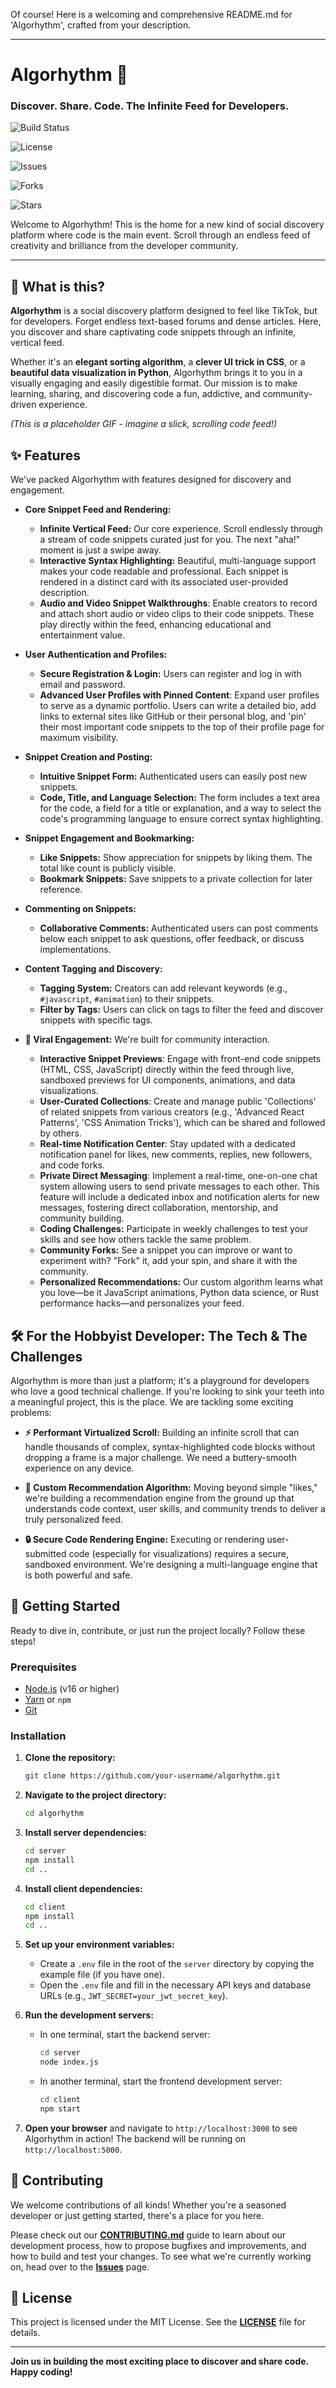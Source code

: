 Of course! Here is a welcoming and comprehensive README.md for 'Algorhythm', crafted from your description.

---

# Algorhythm 🥁

### Discover. Share. Code. The Infinite Feed for Developers.


![Build Status](https://img.shields.io/badge/build-passing-brightgreen)


![License](https://img.shields.io/badge/license-MIT-blue)


![Issues](https://img.shields.io/github/issues/your-username/algorhythm)


![Forks](https://img.shields.io/github/forks/your-username/algorhythm)


![Stars](https://img.shields.io/github/stars/your-username/algorhythm)


Welcome to Algorhythm! This is the home for a new kind of social discovery platform where code is the main event. Scroll through an endless feed of creativity and brilliance from the developer community.

---

## 🧐 What is this?

**Algorhythm** is a social discovery platform designed to feel like TikTok, but for developers. Forget endless text-based forums and dense articles. Here, you discover and share captivating code snippets through an infinite, vertical feed.

Whether it's an **elegant sorting algorithm**, a **clever UI trick in CSS**, or a **beautiful data visualization in Python**, Algorhythm brings it to you in a visually engaging and easily digestible format. Our mission is to make learning, sharing, and discovering code a fun, addictive, and community-driven experience.


 
*(This is a placeholder GIF - imagine a slick, scrolling code feed!)*

## ✨ Features

We've packed Algorhythm with features designed for discovery and engagement.

*   **Core Snippet Feed and Rendering:**
    *   **Infinite Vertical Feed:** Our core experience. Scroll endlessly through a stream of code snippets curated just for you. The next "aha!" moment is just a swipe away.
    *   **Interactive Syntax Highlighting:** Beautiful, multi-language support makes your code readable and professional. Each snippet is rendered in a distinct card with its associated user-provided description.
    *   **Audio and Video Snippet Walkthroughs**: Enable creators to record and attach short audio or video clips to their code snippets. These play directly within the feed, enhancing educational and entertainment value.

*   **User Authentication and Profiles:**
    *   **Secure Registration & Login:** Users can register and log in with email and password.
    *   **Advanced User Profiles with Pinned Content**: Expand user profiles to serve as a dynamic portfolio. Users can write a detailed bio, add links to external sites like GitHub or their personal blog, and 'pin' their most important code snippets to the top of their profile page for maximum visibility.

*   **Snippet Creation and Posting:**
    *   **Intuitive Snippet Form:** Authenticated users can easily post new snippets.
    *   **Code, Title, and Language Selection:** The form includes a text area for the code, a field for a title or explanation, and a way to select the code's programming language to ensure correct syntax highlighting.

*   **Snippet Engagement and Bookmarking:**
    *   **Like Snippets:** Show appreciation for snippets by liking them. The total like count is publicly visible.
    *   **Bookmark Snippets:** Save snippets to a private collection for later reference.

*   **Commenting on Snippets:**
    *   **Collaborative Comments:** Authenticated users can post comments below each snippet to ask questions, offer feedback, or discuss implementations.

*   **Content Tagging and Discovery:**
    *   **Tagging System:** Creators can add relevant keywords (e.g., `#javascript`, `#animation`) to their snippets.
    *   **Filter by Tags:** Users can click on tags to filter the feed and discover snippets with specific tags.

*   **🚀 Viral Engagement:** We're built for community interaction.
    *   **Interactive Snippet Previews**: Engage with front-end code snippets (HTML, CSS, JavaScript) directly within the feed through live, sandboxed previews for UI components, animations, and data visualizations.
    *   **User-Curated Collections**: Create and manage public 'Collections' of related snippets from various creators (e.g., 'Advanced React Patterns', 'CSS Animation Tricks'), which can be shared and followed by others.
    *   **Real-time Notification Center**: Stay updated with a dedicated notification panel for likes, new comments, replies, new followers, and code forks.
    *   **Private Direct Messaging**: Implement a real-time, one-on-one chat system allowing users to send private messages to each other. This feature will include a dedicated inbox and notification alerts for new messages, fostering direct collaboration, mentorship, and community building.
    *   **Coding Challenges:** Participate in weekly challenges to test your skills and see how others tackle the same problem.
    *   **Community Forks:** See a snippet you can improve or want to experiment with? "Fork" it, add your spin, and share it with the community.
    *   **Personalized Recommendations:** Our custom algorithm learns what you love—be it JavaScript animations, Python data science, or Rust performance hacks—and personalizes your feed.

## 🛠️ For the Hobbyist Developer: The Tech & The Challenges

Algorhythm is more than just a platform; it's a playground for developers who love a good technical challenge. If you're looking to sink your teeth into a meaningful project, this is the place. We are tackling some exciting problems:

*   **⚡ Performant Virtualized Scroll:** Building an infinite scroll that can handle thousands of complex, syntax-highlighted code blocks without dropping a frame is a major challenge. We need a buttery-smooth experience on any device.

*   **🧠 Custom Recommendation Algorithm:** Moving beyond simple "likes," we're building a recommendation engine from the ground up that understands code context, user skills, and community trends to deliver a truly personalized feed.

*   **🔒 Secure Code Rendering Engine:** Executing or rendering user-submitted code (especially for visualizations) requires a secure, sandboxed environment. We're designing a multi-language engine that is both powerful and safe.

## 🚀 Getting Started

Ready to dive in, contribute, or just run the project locally? Follow these steps!

### Prerequisites

*   [Node.js](https://nodejs.org/en/) (v16 or higher)
*   [Yarn](https://yarnpkg.com/) or `npm`
*   [Git](https://git-scm.com/)

### Installation

1.  **Clone the repository:**
    ```bash
    git clone https://github.com/your-username/algorhythm.git
    ```

2.  **Navigate to the project directory:**
    ```bash
    cd algorhythm
    ```

3.  **Install server dependencies:**
    ```bash
    cd server
    npm install
    cd ..
    ```

4.  **Install client dependencies:**
    ```bash
    cd client
    npm install
    cd ..
    ```

5.  **Set up your environment variables:**
    *   Create a `.env` file in the root of the `server` directory by copying the example file (if you have one).
    *   Open the `.env` file and fill in the necessary API keys and database URLs (e.g., `JWT_SECRET=your_jwt_secret_key`).

6.  **Run the development servers:**
    *   In one terminal, start the backend server:
        ```bash
        cd server
        node index.js
        ```
    *   In another terminal, start the frontend development server:
        ```bash
        cd client
        npm start
        ```

7.  **Open your browser** and navigate to `http://localhost:3000` to see Algorhythm in action! The backend will be running on `http://localhost:5000`.

## 🤝 Contributing

We welcome contributions of all kinds! Whether you're a seasoned developer or just getting started, there's a place for you here.

Please check out our **[CONTRIBUTING.md](link-to-contributing.md)** guide to learn about our development process, how to propose bugfixes and improvements, and how to build and test your changes. To see what we're currently working on, head over to the **[Issues](link-to-issues)** page.

## 📜 License

This project is licensed under the MIT License. See the **[LICENSE](LICENSE)** file for details.

---

**Join us in building the most exciting place to discover and share code. Happy coding!**